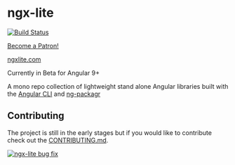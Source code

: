 # ngx-lite
[![Build Status](https://travis-ci.org/coryrylan/ngx-lite.svg?branch=master)](https://travis-ci.org/coryrylan/ngx-lite)

[Become a Patron!](https://www.patreon.com/bePatron?u=10431713)

[ngxlite.com](https://ngxlite.com/)

Currently in Beta for Angular 9+

A mono repo collection of lightweight stand alone Angular libraries built with 
the [Angular CLI](https://github.com/angular/angular-cli) and [ng-packagr](https://github.com/dherges/ng-packagr)

## Contributing

The project is still in the early stages but if you would like to contribute
check out the [CONTRIBUTING.md](https://github.com/coryrylan/ngx-lite/blob/master/CONTRIBUTING.md).

[![ngx-lite bug fix](https://img.youtube.com/vi/xZYecHyC1K4/0.jpg)](https://www.youtube.com/watch?v=xZYecHyC1K4)

<!-- | Package | Demo | Documentation | Version |
| ------------- | ------------- | ------------- | ------------- |
| ngx-debounce-click | [Demo](https://stackblitz.com/edit/angular-nbhugm) | [Documentation](https://github.com/coryrylan/ngx-lite/tree/master/src/lib/ngx-debounce-click) | [![npm version](https://badge.fury.io/js/ngx-debounce-click.svg)](https://badge.fury.io/js/ngx-debounce-click) |
| ngx-eq | [Demo](https://stackblitz.com/edit/angular-fgjuh8) | [Documentation](https://github.com/coryrylan/ngx-lite/tree/master/src/lib/ngx-eq) | [![npm version](https://badge.fury.io/js/ngx-eq.svg)](https://badge.fury.io/js/ngx-eq) |
| ngx-in-viewport | [Demo](https://stackblitz.com/edit/angular-ecokut) | [Documentation](https://github.com/coryrylan/ngx-lite/tree/master/src/lib/ngx-in-viewport) | [![npm version](https://badge.fury.io/js/ngx-in-viewport.svg)](https://badge.fury.io/js/ngx-in-viewport) |
| ngx-input-range | [Demo](https://stackblitz.com/edit/angular-m8nwd6) | [Documentation](https://github.com/coryrylan/ngx-lite/tree/master/src/lib/ngx-input-range) | [![npm version](https://badge.fury.io/js/ngx-input-range.svg)](https://badge.fury.io/js/ngx-input-range) |
| ngx-input-star-rating | [Demo](https://stackblitz.com/edit/angular-5t4gbz) | [Documentation](https://github.com/coryrylan/ngx-lite/tree/master/src/lib/ngx-input-star-rating) | [![npm version](https://badge.fury.io/js/ngx-input-star-rating.svg)](https://badge.fury.io/js/ngx-input-star-rating) |
| ngx-input-switch | [Demo](https://stackblitz.com/edit/angular-vow9um) | [Documentation](https://github.com/coryrylan/ngx-lite/tree/master/src/lib/ngx-input-switch) | [![npm version](https://badge.fury.io/js/ngx-input-switch.svg)](https://badge.fury.io/js/ngx-input-switch) |
| ngx-input-tag | [Demo](https://stackblitz.com/edit/angular-8qhlb4) | [Documentation](https://github.com/coryrylan/ngx-lite/tree/master/src/lib/ngx-input-tag) | [![npm version](https://badge.fury.io/js/ngx-input-tag.svg)](https://badge.fury.io/js/ngx-input-tag) |
| ngx-json-ld | [Demo](https://stackblitz.com/edit/angular-oyrw84) | [Documentation](https://github.com/coryrylan/ngx-lite/tree/master/src/lib/ngx-json-ld) | [![npm version](https://badge.fury.io/js/ngx-json-ld.svg)](https://badge.fury.io/js/ngx-json-ld) |
| ngx-loaders | [Demo](https://stackblitz.com/edit/angular-i5c8wa) | [Documentation](https://github.com/coryrylan/ngx-lite/tree/master/src/lib/ngx-loaders) | [![npm version](https://badge.fury.io/js/ngx-loaders.svg)](https://badge.fury.io/js/ngx-loaders) |
| ngx-nav-drawer | [Demo](https://stackblitz.com/edit/angular-veeywy) | [Documentation](https://github.com/coryrylan/ngx-lite/tree/master/src/lib/ngx-nav-drawer) | [![npm version](https://badge.fury.io/js/ngx-nav-drawer.svg)](https://badge.fury.io/js/ngx-nav-drawer) | -->
